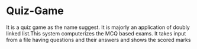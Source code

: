 # Quiz-Game

It is a quiz game as the name suggest. It is majorly an application of doubly linked list.This system  computerizes the MCQ based exams. It takes input from a file having questions and their answers and shows the scored marks




